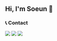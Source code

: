 ## Hi,  I'm Soeun 👋

### 📞 Contact

<a href="ssilver0104@gmail.com">
  <img src="https://img.shields.io/badge/Gmail-EA4335?style=flat&logo=Gmail&logoColor=white"/></a>
  <a href="soeun2884@naver.com">
  <img src="https://img.shields.io/badge/Naver-03C75A?style=flat&logo=Naver&logoColor=white"/></a>
 <a href="https://instagram.com/nueosy?igshid=YzcxN2Q2NzY0OA==">
  <img src="https://img.shields.io/badge/Instagram-E4405F?style=flat&logo=Instagram&logoColor=white"/></a>
  
